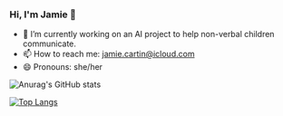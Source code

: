 ### Hi, I'm Jamie 👋

<!--
**jamiecartin/jamiecartin** is a ✨ _special_ ✨ repository because its `README.md` (this file) appears on your GitHub profile. -->


- 🔭 I’m currently working on an AI project to help non-verbal children communicate.
- 📫 How to reach me: jamie.cartin@icloud.com
- 😄 Pronouns: she/her


![Anurag's GitHub stats](https://github-readme-stats.vercel.app/api?username=jamiecartin&show_icons=true&theme=transparent)

[![Top Langs](https://github-readme-stats.vercel.app/api/top-langs/?username=jamiecartin&hide_progress=true)](https://github.com/jamiecartin/github-readme-stats)

